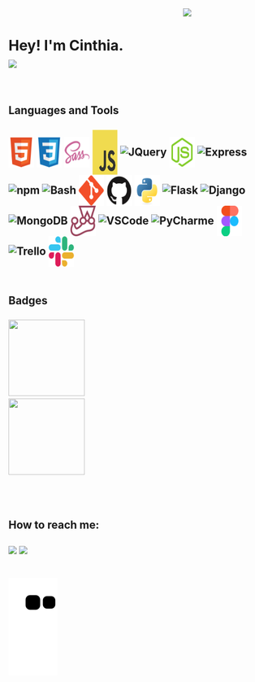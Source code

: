 
<div>
  <!-- https://picrew.me -->
  <img align="right" width="160" src="https://cinthia-fontoura-portfolio.netlify.app/assets/images/perfil-animation_hero.gif">
  <br> 
    
  <h1 style="display: block;">Hey! I'm Cinthia.
    <br>    
    <img src="https://readme-typing-svg.herokuapp.com?font=monospace&color=d089ff&size=27&left=true&vCenter=true&lines=A+Web+Developer;UX/UI+Designer;Cat+Lover;Knitter+and+Pastry+Chef">
    <br> 
    <br> 
  </h1>
</div>

<!-- Add languages icons -->
  <div style="display: inline_block">
    <h2>Languages and Tools<br><br>
      <img align="center" alt="HTML" height="60" width="50" title="HTML" src="https://raw.githubusercontent.com/devicons/devicon/master/icons/html5/html5-original.svg">
      <img align="center" alt="CSS" height="60" width="50" title="CSS" src="https://raw.githubusercontent.com/devicons/devicon/master/icons/css3/css3-original.svg">  
      <img align="center" alt="Sass" height="60" width="50" title="Sass" src="https://raw.githubusercontent.com/devicons/devicon/master/icons/sass/sass-original.svg">
      <img align="center" alt="JavaScript" height="90" width="50" title="JavaScript" src="https://raw.githubusercontent.com/devicons/devicon/master/icons/javascript/javascript-original.svg">
      <img align="center" alt="JQuery" height="60" width="50" title="JQuery" src="https://cdn.jsdelivr.net/gh/devicons/devicon/icons/jquery/jquery-plain-wordmark.svg" />
      <img align="center" alt="Node.js" height="60" width="50" title="Node.js" src="https://raw.githubusercontent.com/devicons/devicon/master/icons/nodejs/nodejs-original.svg">
      <img align="center" alt="Express" height="60" width="50"  title="Express" src="https://cdn.jsdelivr.net/gh/devicons/devicon/icons/express/express-original.svg" />
      <img align="center" alt="npm" height="60" width="50" title="npm" src="https://cdn.jsdelivr.net/gh/devicons/devicon/icons/npm/npm-original-wordmark.svg" />
      <img align="center" alt="Bash" height="60" width="50" title="Bash" src="https://cdn.jsdelivr.net/gh/devicons/devicon/icons/bash/bash-original.svg" />
      <img align="center" alt="Git" height="60" width="50" title="Git" src="https://raw.githubusercontent.com/devicons/devicon/master/icons/git/git-original.svg">
      <img align="center" alt="GitHub" height="60" width="50" title="GitHub" src="https://raw.githubusercontent.com/devicons/devicon/master/icons/github/github-original.svg">
      <img align="center" alt="Python" height="60" width="50" title="Python" src="https://raw.githubusercontent.com/devicons/devicon/master/icons/python/python-original.svg">
      <img align="center" alt="Flask" height="60" width="50" title="Flask" src="https://cdn.jsdelivr.net/gh/devicons/devicon/icons/flask/flask-original.svg" />
      <img align="center" alt="Django" height="60" width="50" title="Django" src="https://cdn.jsdelivr.net/gh/devicons/devicon/icons/django/django-plain.svg" />
      <img align="center" alt="MongoDB" height="60" width="50" title="" src="https://cdn.jsdelivr.net/gh/devicons/devicon/icons/mongodb/mongodb-original.svg">
      <img align="center" alt="Jest" height="60" width="50" title="Jest" src="https://raw.githubusercontent.com/devicons/devicon/master/icons/jest/jest-plain.svg">
      <img align="center" alt="VSCode" height="60" width="50" title="VSCode" src="https://cdn.jsdelivr.net/gh/devicons/devicon/icons/vscode/vscode-original.svg" />
      <img align="center" alt="PyCharme" height="60" width="50" title="PyCharme" src="https://cdn.jsdelivr.net/gh/devicons/devicon/icons/pycharm/pycharm-original.svg" />
      <img align="center" alt="Figma" height="60" width="50" title="Figma" src="https://raw.githubusercontent.com/devicons/devicon/master/icons/figma/figma-original.svg">
      <img align="center" alt="Trello" height="60" width="50" title="Trello" src="https://cdn.jsdelivr.net/gh/devicons/devicon/icons/trello/trello-plain.svg" />
      <img align="center" alt="Slack" height="60" width="50" title="Slack" src="https://raw.githubusercontent.com/devicons/devicon/master/icons/slack/slack-original.svg"> 
      <br>
      <br>
    </h2>  
  </div>
  
  <div style="display: inline_block">
    <h2>Badges<br><br>
        <div style="width: 180px;">
          <a href="https://api.eu.badgr.io/public/assertions/Ow9z8TRqQbqzmJwMZhM6xw?identity__email=cinthiafontouras%40gmail.com" target="_blank">
            <img width="150px" height="150px" src="https://api.eu.badgr.io/public/assertions/Ow9z8TRqQbqzmJwMZhM6xw/image">
          </a>      
          <a href="https://api.eu.badgr.io/public/assertions/QXsWvxDDTpaBjkLza12naQ?identity__email=cinthiafontouras%40gmail.com" target="_blank">
            <img width="150px" height="150px" src="https://api.eu.badgr.io/public/assertions/QXsWvxDDTpaBjkLza12naQ/image"">
          </a> 
        </div>
      </div> 
      <br>
      <br>
    </h2>  
  </div>
  
  <h2>How to reach me:  
    <br>
    <br>
    <a href="https://www.linkedin.com/in/cinthiafontouras/" target="_blank"><img src="https://img.shields.io/badge/LinkedIn-0077B5?style=for-the-badge&logo=linkedin&logoColor=white"></a>
    <a href="mailto:cinthiafontouras@gmail.com" target="_blank"><img src="https://img.shields.io/badge/Gmail-D14836?style=for-the-badge&logo=gmail&logoColor=white"></a>
    <br>
    <br>
  </h2>  
</div>

  ![Snake animation](https://github.com/cinthiafontoura/cinthiafontoura/blob/output/github-contribution-grid-snake.svg)




